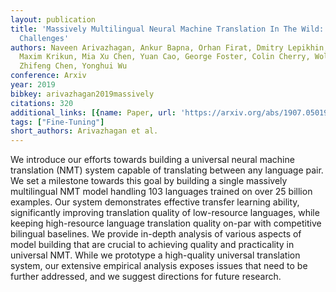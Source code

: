 ```yaml
---
layout: publication
title: 'Massively Multilingual Neural Machine Translation In The Wild: Findings And
  Challenges'
authors: Naveen Arivazhagan, Ankur Bapna, Orhan Firat, Dmitry Lepikhin, Melvin Johnson,
  Maxim Krikun, Mia Xu Chen, Yuan Cao, George Foster, Colin Cherry, Wolfgang Macherey,
  Zhifeng Chen, Yonghui Wu
conference: Arxiv
year: 2019
bibkey: arivazhagan2019massively
citations: 320
additional_links: [{name: Paper, url: 'https://arxiv.org/abs/1907.05019'}]
tags: ["Fine-Tuning"]
short_authors: Arivazhagan et al.
---
```

We introduce our efforts towards building a universal neural machine
translation (NMT) system capable of translating between any language pair. We
set a milestone towards this goal by building a single massively multilingual
NMT model handling 103 languages trained on over 25 billion examples. Our
system demonstrates effective transfer learning ability, significantly
improving translation quality of low-resource languages, while keeping
high-resource language translation quality on-par with competitive bilingual
baselines. We provide in-depth analysis of various aspects of model building
that are crucial to achieving quality and practicality in universal NMT. While
we prototype a high-quality universal translation system, our extensive
empirical analysis exposes issues that need to be further addressed, and we
suggest directions for future research.